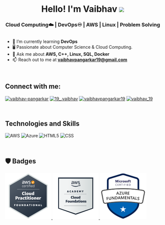 <html>
<div align="center">
   <h1>Hello!  I'm Vaibhav <img src="https://media.giphy.com/media/hvRJCLFzcasrR4ia7z/giphy.gif" width="25px"> </h1>
   <h3 align="center">Cloud Computing☁️ | DevOps♾️ | AWS | Linux | Problem Solving</h3>
</div>
</html>

##

- 🌱 I’m currently learning **DevOps**
- 🖥️ Passionate about Computer Science & Cloud Computing.
- 💬 Ask me about **AWS, C++, Linux, SQL, Docker**
- 📫 Reach out to me at **vaibhavpangarkar19@gmail.com**



<br>

## Connect with me:
<p align="left">
<a href="https://www.linkedin.com/in/vaibhav-pangarkar/" target="blank"><img align="center" src="https://raw.githubusercontent.com/rahuldkjain/github-profile-readme-generator/master/src/images/icons/Social/linked-in-alt.svg" alt="vaibhav-pangarkar" height="30" width="40" /></a>
<a href="https://www.instagram.com/19_.vaibhav/" target="blank"><img align="center" src="https://raw.githubusercontent.com/rahuldkjain/github-profile-readme-generator/master/src/images/icons/Social/instagram.svg" alt="19_.vaibhav" height="30" width="40" /></a>
<a href="https://auth.geeksforgeeks.org/user/vaibhavpangarkar19/practice" target="blank"><img align="center" src="https://upload.wikimedia.org/wikipedia/commons/thumb/4/43/GeeksforGeeks.svg/2560px-GeeksforGeeks.svg.png" alt="vaibhavpangarkar19" height="30" width="40" /></a>
<a href="https://www.hackerrank.com/vaibhav_19" target="blank"><img align="center" src="https://raw.githubusercontent.com/rahuldkjain/github-profile-readme-generator/master/src/images/icons/Social/hackerrank.svg" alt="vaibhav_19" height="30" width="40" /></a>
</p>

<div>

<br>

## Technologies and Skills 
     
![AWS](https://img.shields.io/badge/AWS-%23FF9900.svg?style=for-the-badge&logo=amazon-aws&logoColor=white)
![Azure](https://img.shields.io/badge/azure-%230072C6.svg?style=for-the-badge&logo=microsoftazure&logoColor=white)
![HTML5](https://img.shields.io/badge/HTML5-E34F26?style=for-the-badge&logo=html5&logoColor=white)
![CSS](https://img.shields.io/badge/CSS3-1572B6?style=for-the-badge&logo=css3&logoColor=white)



<br>

## :shield:  Badges 

<html>
<div>
  <a href="https://www.credly.com/badges/45da4aee-9aba-457b-8b27-9140af8dcad1/public_url">
         <img src="https://github.com/Vaibhav-tech-19/Vaibhav-tech-19/blob/main/aws-certified-cloud-practitioner.png" width="150 px" height = "150px" >
      </a> 
     <a href="https://www.credly.com/badges/9cbdc360-1c5e-4096-adf1-3c9afb57cd01/public_url">
        <img src="https://github.com/Vaibhav-tech-19/Vaibhav-tech-19/blob/main/aws-academy-graduate-aws-academy-cloud-foundations.png" width="150 px" height = "150px" >
     </a>
     <a href="https://www.credly.com/badges/6960d5fa-7ab3-424d-80e8-453dcb451323/public_url">
        <img src="https://github.com/Vaibhav-tech-19/Vaibhav-tech-19/blob/main/microsoft-certified-azure-fundamentals.png" width="150 px" height = "150px" >
     </a>
   
  </div>
</html>
